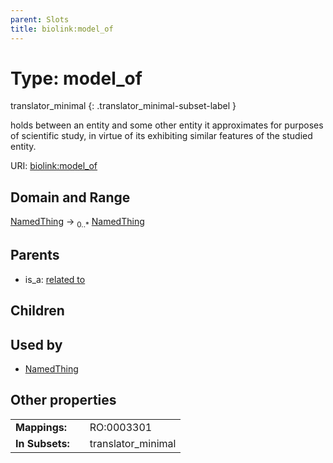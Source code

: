 ```yaml
---
parent: Slots
title: biolink:model_of
---
```


# Type: model_of

translator_minimal
{: .translator_minimal-subset-label }


holds between an entity and some other entity it approximates for purposes of scientific study, in virtue of its exhibiting similar features of the studied entity.

URI: [biolink:model_of](https://w3id.org/biolink/vocab/model_of)

## Domain and Range

[NamedThing](NamedThing.md) ->  <sub>0..*</sub> [NamedThing](NamedThing.md)

## Parents

 *  is_a: [related to](related_to.md)

## Children


## Used by

 * [NamedThing](NamedThing.md)

## Other properties

|  |  |  |
| --- | --- | --- |
| **Mappings:** | | RO:0003301 |
| **In Subsets:** | | translator_minimal |

